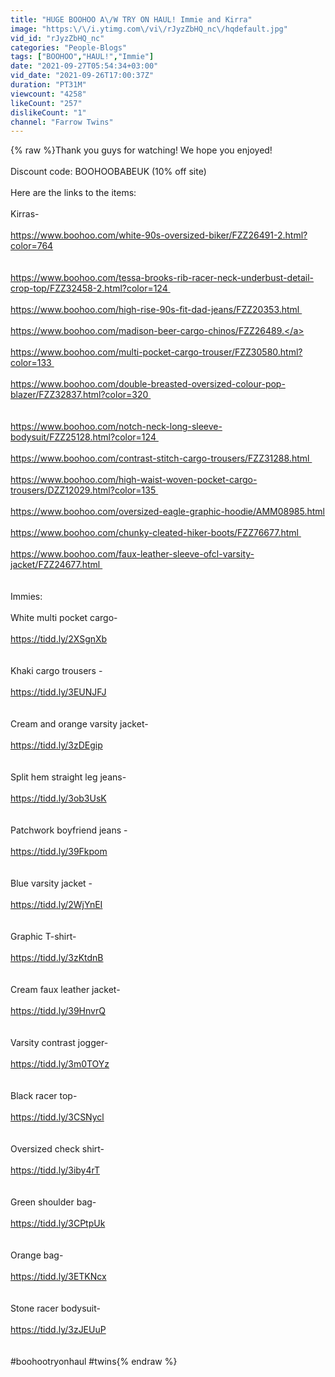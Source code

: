 ```yaml
---
title: "HUGE BOOHOO A\/W TRY ON HAUL! Immie and Kirra"
image: "https:\/\/i.ytimg.com\/vi\/rJyzZbHQ_nc\/hqdefault.jpg"
vid_id: "rJyzZbHQ_nc"
categories: "People-Blogs"
tags: ["BOOHOO","HAUL!","Immie"]
date: "2021-09-27T05:54:34+03:00"
vid_date: "2021-09-26T17:00:37Z"
duration: "PT31M"
viewcount: "4258"
likeCount: "257"
dislikeCount: "1"
channel: "Farrow Twins"
---
```

{% raw %}Thank you guys for watching! We hope you enjoyed! <br /><br />Discount code: BOOHOOBABEUK  (10% off site) <br /><br />Here are the links to the items:<br /><br />Kirras-<br /><br /><a rel="nofollow" target="blank" href="https://www.boohoo.com/white-90s-oversized-biker/FZZ26491-2.html?color=764">https://www.boohoo.com/white-90s-oversized-biker/FZZ26491-2.html?color=764</a><br /> <br /><br /><a rel="nofollow" target="blank" href="https://www.boohoo.com/tessa-brooks-rib-racer-neck-underbust-detail-crop-top/FZZ32458-2.html?color=124 ">https://www.boohoo.com/tessa-brooks-rib-racer-neck-underbust-detail-crop-top/FZZ32458-2.html?color=124 </a><br /><br /><a rel="nofollow" target="blank" href="https://www.boohoo.com/high-rise-90s-fit-dad-jeans/FZZ20353.html ">https://www.boohoo.com/high-rise-90s-fit-dad-jeans/FZZ20353.html </a><br /><br /><a rel="nofollow" target="blank" href="https://www.boohoo.com/madison-beer-cargo-chinos/FZZ26489.">https://www.boohoo.com/madison-beer-cargo-chinos/FZZ26489.</a><br /><br /><a rel="nofollow" target="blank" href="https://www.boohoo.com/multi-pocket-cargo-trouser/FZZ30580.html?color=133 ">https://www.boohoo.com/multi-pocket-cargo-trouser/FZZ30580.html?color=133 </a><br /><br /><a rel="nofollow" target="blank" href="https://www.boohoo.com/double-breasted-oversized-colour-pop-blazer/FZZ32837.html?color=320 ">https://www.boohoo.com/double-breasted-oversized-colour-pop-blazer/FZZ32837.html?color=320 </a><br /><br /><br /><a rel="nofollow" target="blank" href="https://www.boohoo.com/notch-neck-long-sleeve-bodysuit/FZZ25128.html?color=124 ">https://www.boohoo.com/notch-neck-long-sleeve-bodysuit/FZZ25128.html?color=124 </a><br /><br /><a rel="nofollow" target="blank" href="https://www.boohoo.com/contrast-stitch-cargo-trousers/FZZ31288.html ">https://www.boohoo.com/contrast-stitch-cargo-trousers/FZZ31288.html </a><br /><br /><a rel="nofollow" target="blank" href="https://www.boohoo.com/high-waist-woven-pocket-cargo-trousers/DZZ12029.html?color=135 ">https://www.boohoo.com/high-waist-woven-pocket-cargo-trousers/DZZ12029.html?color=135 </a><br /><br /><a rel="nofollow" target="blank" href="https://www.boohoo.com/oversized-eagle-graphic-hoodie/AMM08985.html">https://www.boohoo.com/oversized-eagle-graphic-hoodie/AMM08985.html</a><br /><br /><a rel="nofollow" target="blank" href="https://www.boohoo.com/chunky-cleated-hiker-boots/FZZ76677.html ">https://www.boohoo.com/chunky-cleated-hiker-boots/FZZ76677.html </a><br /><br /><a rel="nofollow" target="blank" href="https://www.boohoo.com/faux-leather-sleeve-ofcl-varsity-jacket/FZZ24677.html ">https://www.boohoo.com/faux-leather-sleeve-ofcl-varsity-jacket/FZZ24677.html </a><br /><br /><br />Immies:<br /><br />White multi pocket cargo-<br /><br /><a rel="nofollow" target="blank" href="https://tidd.ly/2XSgnXb">https://tidd.ly/2XSgnXb</a><br /><br /><br />Khaki cargo trousers -<br /><br /><a rel="nofollow" target="blank" href="https://tidd.ly/3EUNJFJ">https://tidd.ly/3EUNJFJ</a><br /><br /><br />Cream and orange varsity jacket- <br /><br /><a rel="nofollow" target="blank" href="https://tidd.ly/3zDEgip">https://tidd.ly/3zDEgip</a><br /><br /><br />Split hem straight leg jeans- <br /><br /><a rel="nofollow" target="blank" href="https://tidd.ly/3ob3UsK">https://tidd.ly/3ob3UsK</a><br /><br /><br />Patchwork boyfriend jeans -<br /><br /><a rel="nofollow" target="blank" href="https://tidd.ly/39Fkpom">https://tidd.ly/39Fkpom</a><br /><br /><br />Blue varsity jacket -<br /><br /><a rel="nofollow" target="blank" href="https://tidd.ly/2WjYnEI">https://tidd.ly/2WjYnEI</a><br /><br /><br />Graphic T-shirt- <br /><br /><a rel="nofollow" target="blank" href="https://tidd.ly/3zKtdnB">https://tidd.ly/3zKtdnB</a><br /><br /><br />Cream faux leather jacket-<br /><br /><a rel="nofollow" target="blank" href="https://tidd.ly/39HnvrQ">https://tidd.ly/39HnvrQ</a><br /><br /><br />Varsity contrast jogger- <br /><br /><a rel="nofollow" target="blank" href="https://tidd.ly/3m0TOYz">https://tidd.ly/3m0TOYz</a><br /><br /><br />Black racer top- <br /><br /><a rel="nofollow" target="blank" href="https://tidd.ly/3CSNycl">https://tidd.ly/3CSNycl</a><br /><br /><br />Oversized check shirt-<br /><br /><a rel="nofollow" target="blank" href="https://tidd.ly/3iby4rT">https://tidd.ly/3iby4rT</a><br /><br /><br />Green shoulder bag-<br /><br /><a rel="nofollow" target="blank" href="https://tidd.ly/3CPtpUk">https://tidd.ly/3CPtpUk</a><br /><br /><br />Orange bag-<br /><br /><a rel="nofollow" target="blank" href="https://tidd.ly/3ETKNcx">https://tidd.ly/3ETKNcx</a><br /><br /><br />Stone racer bodysuit-<br /><br /><a rel="nofollow" target="blank" href="https://tidd.ly/3zJEUuP">https://tidd.ly/3zJEUuP</a><br /><br /><br />#boohootryonhaul #twins{% endraw %}
